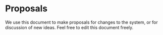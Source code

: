 Proposals
======

We use this document to make proposals for changes to the system, or for discussion of new ideas.  Feel free to edit this document freely.
